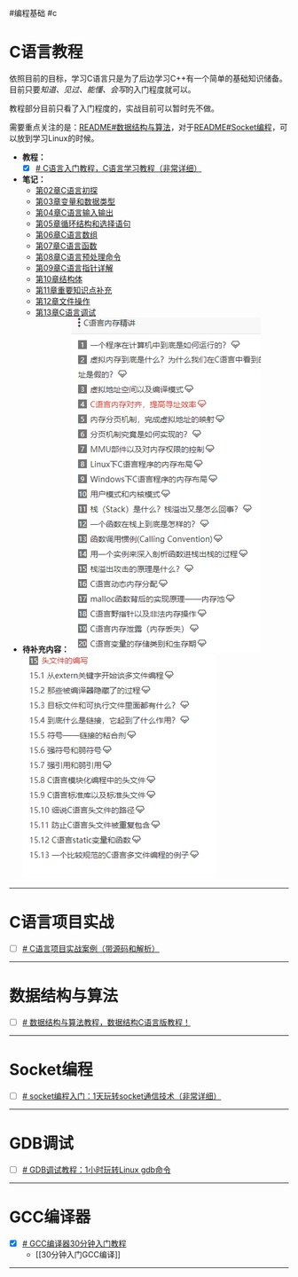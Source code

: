 #编程基础 #c
# C语言教程

依照目前的目标，学习C语言只是为了后边学习C++有一个简单的基础知识储备。目前只要*知道、见过、能懂、会写*的入门程度就可以。

教程部分目前只看了入门程度的，实战目前可以暂时先不做。

需要重点关注的是：[README#数据结构与算法](C/README.md#数据结构与算法)，对于[README#Socket编程](C/README.md#Socket编程)，可以放到学习Linux的时候。

- **教程：**
	- [x] [# C语言入门教程，C语言学习教程（非常详细）](https://c.biancheng.net/c/)
- **笔记：**
	- [第02章C语言初探](第02章C语言初探.md)
	- [第03章变量和数据类型](第03章变量和数据类型)
	- [第04章C语言输入输出](第04章C语言输入输出.md)
	- [第05章循环结构和选择语句](第05章循环结构和选择语句.md)
	- [第06章C语言数组](第06章C语言数组.md)
	- [第07章C语言函数](第07章C语言函数.md)
	- [第08章C语言预处理命令](第08章C语言预处理命令.md)
	- [第09章C语言指针详解](第09章C语言指针详解.md)
	- [第10章结构体](第10章结构体.md)
	- [第11章重要知识点补充](第11章重要知识点补充.md)
	- [第12章文件操作](第12章文件操作.md)
	- [第13章C语言调试](第13章C语言调试.md)
- **待补充内容：** ![Pasted image 20231114150554.png](./img/Pasted%20image%2020231114150554.png)![Pasted image 20231114150629.png](./img/Pasted%20image%2020231114150629.png)

---

# C语言项目实战
- [ ] [# C语言项目实战案例（带源码和解析）](https://c.biancheng.net/c/practice/)

---

# 数据结构与算法
- [ ] [# 数据结构与算法教程，数据结构C语言版教程！](https://c.biancheng.net/data_structure/)

---

# Socket编程
- [ ] [# socket编程入门：1天玩转socket通信技术（非常详细）](https://c.biancheng.net/socket/)

---

# GDB调试
- [ ] [# GDB调试教程：1小时玩转Linux gdb命令](https://c.biancheng.net/gdb/)

---

# GCC编译器
- [x] [# GCC编译器30分钟入门教程](https://c.biancheng.net/gcc/)
	- [[30分钟入门GCC编译]]

---

